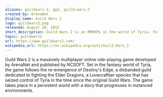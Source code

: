 ```yaml
---
aliases: guildwars-2, gw2, guild-wars-2
created_by: ArenaNet
display_name: Guild Wars 2
logo: guildwars2.png
released: August 28, 2012
short_description: Guild Wars 2 is an MMORPG in the world of Tyria, following up the story from Guild Wars.
topic: guildwars2
url: https://www.guildwars2.com/
wikipedia_url: https://en.wikipedia.org/wiki/Guild_Wars_2
---
```

Guild Wars 2 is a massively multiplayer online role-playing game developed by ArenaNet and published by NCSOFT. Set in the fantasy world of Tyria, the game follows the re-emergence of Destiny's Edge, a disbanded guild dedicated to fighting the Elder Dragons, a Lovecraftian species that has seized control of Tyria in the time since the original Guild Wars. The game takes place in a persistent world with a story that progresses in instanced environments.